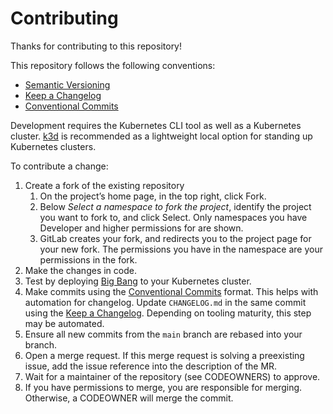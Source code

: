 # Contributing

Thanks for contributing to this repository!

This repository follows the following conventions:

* [Semantic Versioning](https://semver.org/)
* [Keep a Changelog](https://keepachangelog.com/)
* [Conventional Commits](https://www.conventionalcommits.org/)

Development requires the Kubernetes CLI tool as well as a Kubernetes cluster. [k3d](https://k3d.io) is recommended as a lightweight local option for standing up Kubernetes clusters.

To contribute a change:

1. Create a fork of the existing repository
    1. On the project’s home page, in the top right, click Fork.
    1. Below *Select a namespace to fork the project*, identify the project you want to fork to, and click Select. Only namespaces you have Developer and higher permissions for are shown.
    1. GitLab creates your fork, and redirects you to the project page for your new fork. The permissions you have in the namespace are your permissions in the fork.
1. Make the changes in code.
1. Test by deploying [Big Bang](https://repo1.dsop.io/platform-one/big-bang/bigbang) to your Kubernetes cluster.
1. Make commits using the [Conventional Commits](https://www.conventionalcommits.org/) format. This helps with automation for changelog. Update `CHANGELOG.md` in the same commit using the [Keep a Changelog](https://keepachangelog.com). Depending on tooling maturity, this step may be automated.
1. Ensure all new commits from the `main` branch are rebased into your branch.
1. Open a merge request. If this merge request is solving a preexisting issue, add the issue reference into the description of the MR.
1. Wait for a maintainer of the repository (see CODEOWNERS) to approve.
1. If you have permissions to merge, you are responsible for merging. Otherwise, a CODEOWNER will merge the commit.
